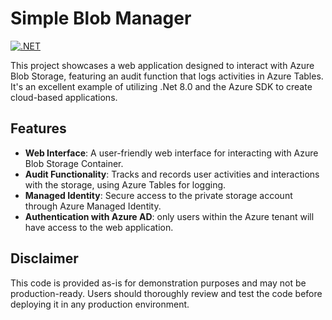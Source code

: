 # Simple Blob Manager
[![.NET](https://github.com/sarmadjari/SimpleBlobManager/actions/workflows/dotnet-test.yml/badge.svg)](https://github.com/sarmadjari/SimpleBlobManager/actions/workflows/dotnet-test.yml)

This project showcases a web application designed to interact with Azure Blob Storage, featuring an audit function that logs activities in Azure Tables. It's an excellent example of utilizing .Net 8.0 and the Azure SDK to create cloud-based applications.

## Features

-   **Web Interface**: A user-friendly web interface for interacting with Azure Blob Storage Container.
-   **Audit Functionality**: Tracks and records user activities and interactions with the storage, using Azure Tables for logging.
-   **Managed Identity**: Secure access to the private storage account through Azure Managed Identity.
-   **Authentication with Azure AD**: only users within the Azure tenant will have access to the web application.

## Disclaimer
This code is provided as-is for demonstration purposes and may not be production-ready. Users should thoroughly review and test the code before deploying it in any production environment.
